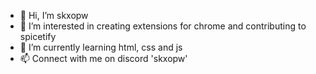 - 👋 Hi, I’m skxopw
- 👀 I’m interested in creating extensions for chrome and contributing to spicetify
- 🌱 I’m currently learning html, css and js
- 📫 Connect with me on discord 'skxopw'


<!---
skxopw/skxopw is a ✨ special ✨ repository because its `README.md` (this file) appears on your GitHub profile.
You can click the Preview link to take a look at your changes.
--->
